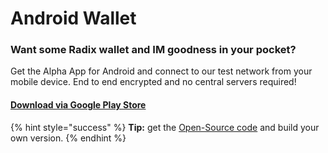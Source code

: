 # Android Wallet

### Want some Radix wallet and IM goodness in your pocket?

Get the Alpha App for Android and connect to our test network from your mobile device. End to end encrypted and no central servers required!

#### [Download via Google Play Store](https://play.google.com/apps/testing/com.radixdlt.android)

{% hint style="success" %}
**Tip:** get the [Open-Source code](https://github.com/radixdlt/radixdlt-wallet-android) and build your own version.
{% endhint %}







